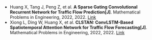 * Huang X, Tang J, Peng Z, et al. <b>A Sparse Gating Convolutional Recurrent Network for Traffic Flow Prediction[J]</b>. Mathematical Problems in Engineering, 2022, 2022. [Link](https://www.hindawi.com/journals/mpe/2022/6446941/)
* Xiong L, Ding W, Huang X, et al. <b>CLSTAN: ConvLSTM-Based Spatiotemporal Attention Network for Traffic Flow Forecasting[J]</b>. Mathematical Problems in Engineering, 2022, 2022. [Link](https://www.hindawi.com/journals/mpe/2022/1604727/)